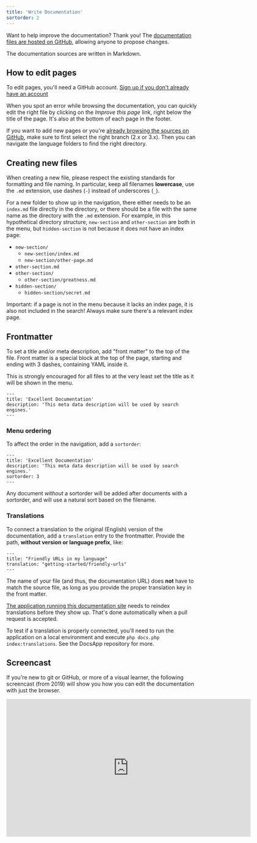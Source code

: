 ```yaml
---
title: 'Write Documentation'
sortorder: 2
---
```


Want to help improve the documentation? Thank you! The [documentation files are hosted on GitHub](https://github.com/modxorg/Docs), allowing anyone to propose changes. 

The documentation sources are written in Markdown.

## How to edit pages

To edit pages, you'll need a GitHub account. [Sign up if you don't already have an account](https://github.com/)

When you spot an error while browsing the documentation, you can quickly edit the right file by clicking on the _Improve this page_ link, right below the title of the page. It's also at the bottom of each page in the footer.

If you want to add new pages or you're [already browsing the sources on GitHub](https://github.com/modxorg/Docs), make sure to first select the right branch (2.x or 3.x). Then you can navigate the language folders to find the right directory.

## Creating new files

When creating a new file, please respect the existing standards for formatting and file naming. In particular, keep all filenames **lowercase**, use the `.md` extension, use dashes (`-`) instead of underscores (`_`).

For a new folder to show up in the navigation, there either needs to be an `index.md` file directly in the directory, or there should be a file with the same name as the directory with the `.md` extension. For example, in this hypothetical directory structure, `new-section` and `other-section` are both in the menu, but `hidden-section` is not because it does not have an index page:

- `new-section/`
    - `new-section/index.md`
    - `new-section/other-page.md`
- `other-section.md`
- `other-section/`
    - `other-section/greatness.md`
- `hidden-section/`
    - `hidden-section/secret.md`
    
Important: if a page is not in the menu because it lacks an index page, it is also not included in the search! Always make sure there's a relevant index page.

## Frontmatter

To set a title and/or meta description, add "front matter" to the top of the file. Front matter is a special block at the top of the page, starting and ending with 3 dashes, containing YAML inside it.

This is strongly encouraged for all files to at the very least set the title as it will be shown in the menu.

``` plain
---
title: 'Excellent Documentation'
description: 'This meta data description will be used by search engines.'
---
```

### Menu ordering

To affect the order in the navigation, add a `sortorder`: 

``` plain
---
title: 'Excellent Documentation'
description: 'This meta data description will be used by search engines.'
sortorder: 3
---
```

Any document _without_ a sortorder will be added after documents with a sortorder, and will use a natural sort based on the filename.

### Translations

To connect a translation to the original (English) version of the documentation, add a `translation` entry to the frontmatter. Provide the path, **without version or language prefix**, like:

``` plain
---
title: "Friendly URLs in my language"
translation: "getting-started/friendly-urls"
---
```

The name of your file (and thus, the documentation URL) does **not** have to match the source file, as long as you provide the proper translation key in the front matter.

[The application running this documentation site](https://github.com/modxorg/DocsApp) needs to reindex translations before they show up. That's done automatically when a pull request is accepted. 

To test if a translation is properly connected, you'll need to run the application on a local environment and execute `php docs.php index:translations`. See the DocsApp repository for more.

## Screencast

If you're new to git or GitHub, or more of a visual learner, the following screencast (from 2019) will show you how you can edit the documentation with just the browser.

<iframe sandbox="allow-same-origin allow-forms allow-popups allow-scripts" src="https://player.vimeo.com/video/330122657?byline=0" width="640" height="360" frameborder="0" allow="autoplay; fullscreen" allowfullscreen></iframe>
